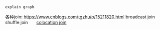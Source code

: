 ```
explain graph

```

各种join: https://www.cnblogs.com/tgzhu/p/15211820.html
broadcast join &nbsp;&nbsp;&nbsp;&nbsp;&nbsp; shuffle join &nbsp;&nbsp;&nbsp;&nbsp;&nbsp; [colocation join](colocation-join/index)